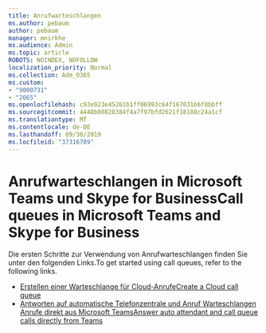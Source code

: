 ```yaml
---
title: Anrufwarteschlangen
ms.author: pebaum
author: pebaum
manager: mnirkhe
ms.audience: Admin
ms.topic: article
ROBOTS: NOINDEX, NOFOLLOW
localization_priority: Normal
ms.collection: Adm_O365
ms.custom:
- "9000731"
- "2665"
ms.openlocfilehash: c93e923e45261b1ff06993c64f167031b6f8bbff
ms.sourcegitcommit: 4448b08828384f4a7f97bfd2621f18188c24a1cf
ms.translationtype: MT
ms.contentlocale: de-DE
ms.lasthandoff: 09/30/2019
ms.locfileid: "37316789"
---
```

# <a name="call-queues-in-microsoft-teams-and-skype-for-business"></a><span data-ttu-id="25272-102">Anrufwarteschlangen in Microsoft Teams und Skype for Business</span><span class="sxs-lookup"><span data-stu-id="25272-102">Call queues in Microsoft Teams and Skype for Business</span></span> 

<span data-ttu-id="25272-103">Die ersten Schritte zur Verwendung von Anrufwarteschlangen finden Sie unter den folgenden Links.</span><span class="sxs-lookup"><span data-stu-id="25272-103">To get started using call queues, refer to the following links.</span></span>

- [<span data-ttu-id="25272-104">Erstellen einer Warteschlange für Cloud-Anrufe</span><span class="sxs-lookup"><span data-stu-id="25272-104">Create a Cloud call queue</span></span>](https://docs.microsoft.com/microsoftteams/create-a-phone-system-call-queue)
- [<span data-ttu-id="25272-105">Antworten auf automatische Telefonzentrale und Anruf Warteschlangen Anrufe direkt aus Microsoft Teams</span><span class="sxs-lookup"><span data-stu-id="25272-105">Answer auto attendant and call queue calls directly from Teams</span></span>](https://docs.microsoft.com/microsoftteams/answer-auto-attendant-and-call-queue-calls)